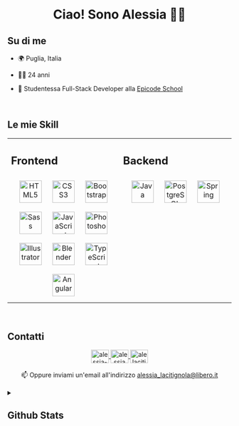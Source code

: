 # <div align="center">Ciao! Sono Alessia 👋🏽</div>  
  

## Su di me
  


- 🌍 Puglia, Italia  
  
- 👧🏽 24 anni  
  
- 📒 Studentessa Full-Stack Developer alla <a href="https://epicode.com" target="_blank" title="Go to Epicode School website">Epicode School</a>
  


<br/>  


## Le mie Skill  

<div align="center">
<table><tr><td valign="top" width="50%">

## Frontend  

<div align="center">  
<a href="https://en.wikipedia.org/wiki/HTML5" target="_blank"><img style="margin: 10px" src="https://profilinator.rishav.dev/skills-assets/html5-original-wordmark.svg" alt="HTML5" height="50" /></a>  
<a href="https://www.w3schools.com/css/" target="_blank"><img style="margin: 10px" src="https://profilinator.rishav.dev/skills-assets/css3-original-wordmark.svg" alt="CSS3" height="50" /></a>  
<a href="https://getbootstrap.com/docs/3.4/javascript/" target="_blank"><img style="margin: 10px" src="https://profilinator.rishav.dev/skills-assets/bootstrap-plain.svg" alt="Bootstrap" height="50" /></a>  
<a href="https://sass-lang.com/" target="_blank"><img style="margin: 10px" src="https://profilinator.rishav.dev/skills-assets/sass-original.svg" alt="Sass" height="50" /></a>  
<a href="https://www.javascript.com/" target="_blank"><img style="margin: 10px" src="https://profilinator.rishav.dev/skills-assets/javascript-original.svg" alt="JavaScript" height="50" /></a>  
<a href="https://www.adobe.com/in/products/photoshop.html" target="_blank"><img style="margin: 10px" src="https://profilinator.rishav.dev/skills-assets/photoshop-plain.svg" alt="Photoshop" height="50" /></a>  
<a href="https://www.adobe.com/in/products/illustrator.html" target="_blank"><img style="margin: 10px" src="https://profilinator.rishav.dev/skills-assets/adobe_illustrator-icon.svg" alt="Illustrator" height="50" /></a>  
<a href="https://www.blender.org/" target="_blank"><img style="margin: 10px" src="https://profilinator.rishav.dev/skills-assets/blender_community_badge_white.svg" alt="Blender" height="50" /></a>  
<a href="https://www.typescriptlang.org/" target="_blank"><img style="margin: 10px" src="https://profilinator.rishav.dev/skills-assets/typescript-original.svg" alt="TypeScript" height="50" /></a>  
<a href="https://angular.io/" target="_blank"><img style="margin: 10px" src="https://profilinator.rishav.dev/skills-assets/angularjs-original.svg" alt="Angular" height="50" /></a>   
</div>  
</td>

<td valign="top" width="50%">

## Backend  

<div align="center">  
<a href="https://www.java.com/" target="_blank"><img style="margin: 10px" src="https://profilinator.rishav.dev/skills-assets/java-original-wordmark.svg" alt="Java" height="50" /></a>  
<a href="https://www.postgresql.org/" target="_blank"><img style="margin: 10px" src="https://profilinator.rishav.dev/skills-assets/postgresql-original-wordmark.svg" alt="PostgreSQL" height="50" /></a>  
<a href="https://docs.spring.io/spring-framework/docs/3.0.x/reference/expressions.html#:~:text=The%20Spring%20Expression%20Language%20(SpEL,and%20basic%20string%20templating%20functionality." target="_blank"><img style="margin: 10px" src="https://profilinator.rishav.dev/skills-assets/springio-icon.svg" alt="Spring" height="50" /></a>  
</div>
</td></tr></table>
</div>  

<br/>  


## Contatti  

<div align="center">
<a href="https://linkedin.com/in/alessia-lacitignola-70371b150" target="_blank">
<img align="center" src="https://raw.githubusercontent.com/rahuldkjain/github-profile-readme-generator/master/src/images/icons/Social/linked-in-alt.svg" alt="alessia-lacitignola-70371b150" height="30" width="40" />
</a>
<a href="https://www.facebook.com/alessia.lacitignola" target="_blank">
<img align="center" src="https://raw.githubusercontent.com/rahuldkjain/github-profile-readme-generator/master/src/images/icons/Social/facebook.svg" alt="alessia lacitignola" height="30" width="40" />
</a>
<a href="https://instagram.com/alelacitignola" target="_blank">
<img align="center" src="https://raw.githubusercontent.com/rahuldkjain/github-profile-readme-generator/master/src/images/icons/Social/instagram.svg" alt="alelacitignola" height="30" width="40" />
</a>  
</div>  
  
<br/>  

<div align="center">📫 Oppure inviami un'email all'indirizzo <a href="mailto:alessia_lacitignola@libero.it" target="_blank">alessia_lacitignola@libero.it</a></div>  
  

<br/>  


<details>
<summary>

## Github Stats  

</summary>
<p align="center"><img src="https://github-readme-stats.vercel.app/api/top-langs?username=alessialaci&show_icons=true&title_color=fb8c01&text_color=ffffff&bg_color=151515&locale=en&layout=compact" alt="alessialaci" /></p>  

<p align="center"><img align="center" src="https://github-readme-stats.vercel.app/api?username=alessialaci&show_icons=true&title_color=fb8c01&text_color=ffffff&bg_color=151515&locale=en" alt="alessialaci" /></p>  

<p align="center"><img align="center" src="https://github-readme-streak-stats.herokuapp.com/?user=alessialaci&theme=dark" alt="alessialaci" /></p>  

<p align="right"> <img src="https://komarev.com/ghpvc/?username=alessialaci&label=Profile%20views&color=fb8c01&style=flat" alt="alessialaci" /> </p>
</details>  
